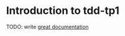 # Introduction to tdd-tp1

TODO: write [great documentation](http://jacobian.org/writing/what-to-write/)